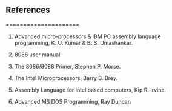 ## References

=====================

1. Advanced micro-processors & IBM PC assembly language programming, K. U. Kumar & B. S. Umashankar.

2. 8086 user manual.

3. The 8086/8088 Primer, Stephen P. Morse.

4. The Intel Microprocessors, Barry B. Brey.

5. Assembly Language for Intel based computers, Kip R. Irvine.

6. Advanced MS DOS Programming, Ray Duncan
